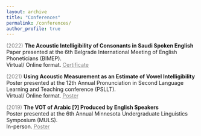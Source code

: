 ```yaml
---
layout: archive
title: "Conferences"
permalink: /conferences/
author_profile: true
---
```


<span style="color:grey">(2022)</span> **The Acoustic Intelligibility of Consonants in Saudi Spoken English**<br/>
Paper presented at the 6th Belgrade International Meeting of English Phoneticians (BIMEP).<br/>
Virtual/ Online format. <a href="https://mahdiduris.github.io/files/Mahdi Duris_Certificate.pdf" target="_blank" style="color: grey; text-decoration: underline;text-decoration-style: dotted;">Certificate</a>

<span style="color:grey">(2021)</span> **Using Acoustic Measurement as an Estimate of Vowel Intelligibility**<br/>
Poster presented at the 12th Annual Pronunciation in Second Language Learning and Teaching conference (PSLLT).<br/>
Virtual/ Online format. <a href="https://mahdiduris.github.io/files/MDuris_PSLLT21Poster.pdf" target="_blank" style="color: grey; text-decoration: underline;text-decoration-style: dotted;">Poster</a>

<span style="color:grey">(2019)</span> **The VOT of Arabic [ʔ] Produced by English Speakers**<br/>
Poster presented at the 6th Annual Minnesota Undergraduate Linguistics Symposium (MULS).<br/>
In-person. <a href="https://mahdiduris.github.io/files/MDuris_MULS2019.pdf" target="_blank" style="color: grey; text-decoration: underline;text-decoration-style: dotted;">Poster</a>

